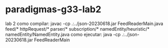 # paradigmas-g33-lab2
lab 2
como compilar:
javac -cp .:../json-20230618.jar FeedReaderMain.java feed/* httpRequest/* parser/* subscription/* namedEntity/heuristic/* namedEntity/NamedEntity.java
como ejecutar:
java -cp .:../json-20230618.jar FeedReaderMain
